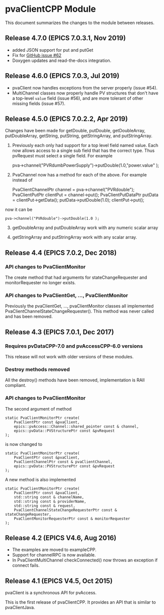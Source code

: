 # pvaClientCPP Module

This document summarizes the changes to the module between releases.

## Release 4.7.0 (EPICS 7.0.3.1, Nov 2019)

* added JSON support for put and putGet
* Fix for
  [GitHub issue #62](https://github.com/epics-base/pvaClientCPP/issues/62)
* Doxygen updates and read-the-docs integration.


## Release 4.6.0 (EPICS 7.0.3, Jul 2019)

* pvaClient now handles exceptions from the server properly (issue #54).
* MultiChannel classes now properly handle PV structures that don't have a top-level `value` field (issue #56), and are more tolerant of other missing fields (issue #57).


## Release 4.5.0 (EPICS 7.0.2.2, Apr 2019)

Changes have been made for getDouble, putDouble, getDoubleArray, putDoubleArray, getString, putString, getStringArray, and putStringArray.

1) Previously each only had support for a top level field named value.
Each now allows access to a single sub field that has the correct type.
Thus pvRequest must select a single field. For example

    pva->channel("PVRdumbPowerSupply")->putDouble(1.0,"power.value" );

2) PvaChannel now has a method for each of the above.
For example instead of

    PvaClientChannelPtr channel = pva->channel("PVRdouble");
    PvaClientPutPtr clientPut = channel->put();
    PvaClientPutDataPtr putData = clientPut->getData();
    putData->putDouble(1.0); clientPut->put();

now it can be

    pva->channel("PVRdouble")->putDouble(1.0 );

3) getDoubleArray and putDoubleArray work with any numeric scalar array

4) getStringArray and putStringArray work with any scalar array.

## Release 4.4 (EPICS 7.0.2, Dec 2018)

### API changes to PvaClientMonitor

The create method that had arguments for stateChangeRequester and monitorRequester no longer exists.

### API changes to PvaClientGet, ..., PvaClientMonitor

Previously the pvaClientGet, ..., pvaClientMonitor classes all implemented PvaClientChannelStateChangeRequester(). This method was never called and has been removed.


## Release 4.3 (EPICS 7.0.1, Dec 2017)

### Requires pvDataCPP-7.0 and pvAccessCPP-6.0 versions

This release will not work with older versions of these modules.

### Destroy methods removed

All the destroy() methods have been removed, implementation is RAII compliant.

### API changes to PvaClientMonitor

The second argument of method

    static PvaClientMonitorPtr create(
        PvaClientPtr const &pvaClient,
        epics::pvAccess::Channel::shared_pointer const & channel,
        epics::pvData::PVStructurePtr const &pvRequest
    );

is now changed to

    static PvaClientMonitorPtr create(
        PvaClientPtr const &pvaClient,
        PvaClientChannelPtr const & pvaClientChannel,
        epics::pvData::PVStructurePtr const &pvRequest
    );

A new method is also implemented

    static PvaClientMonitorPtr create(
        PvaClientPtr const &pvaClient,
        std::string const & channelName,
        std::string const & providerName,
        std::string const & request,
        PvaClientChannelStateChangeRequesterPtr const & stateChangeRequester,
        PvaClientMonitorRequesterPtr const & monitorRequester
    );


## Release 4.2 (EPICS V4.6, Aug 2016)

* The examples are moved to exampleCPP.
* Support for channelRPC is now available.
* In PvaClientMultiChannel checkConnected() now throws an exception if connect fails.


## Release 4.1 (EPICS V4.5, Oct 2015)

pvaClient is a synchronous API for pvAccess.

This is the first release of pvaClientCPP.
It provides an API that is similar to pvaClientJava.
